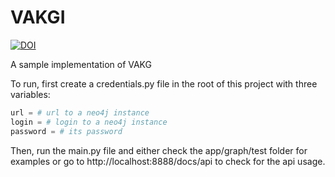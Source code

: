 # VAKGI
[![DOI](https://zenodo.org/badge/DOI/10.5281/zenodo.5750019.svg)](https://doi.org/10.5281/zenodo.5750019)

A sample implementation of VAKG

To run, first create a credentials.py file in the root of this project with three variables:
```python
url = # url to a neo4j instance
login = # login to a neo4j instance
password = # its password
```

Then, run the main.py file and either check the app/graph/test folder for examples or go to http://localhost:8888/docs/api to check for the api usage.